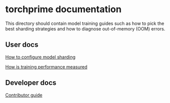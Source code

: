 # torchprime documentation

This directory should contain model training guides such as how to pick
the best sharding strategies and how to diagnose out-of-memory (OOM) errors.

## User docs

<!-- TODO: overall playbook for porting a model to torchprime -->

[How to configure model sharding](./sharding.md)

[How is training performance measured](./metrics.md)

<!-- TODO: how to check model sharding once configured -->

<!-- TODO(https://github.com/AI-Hypercomputer/torchprime/issues/130): OOM doc -->

<!-- TODO(https://github.com/AI-Hypercomputer/torchprime/issues/124): custom mesh doc -->

## Developer docs

[Contributor guide](./contributor/README.md)
